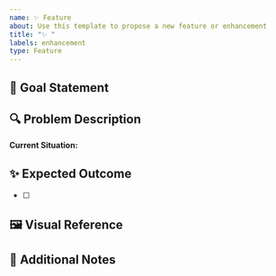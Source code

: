 ```yaml
---
name: ✨ Feature
about: Use this template to propose a new feature or enhancement
title: "✨ "
labels: enhancement
type: Feature
---
```


## 🎯 Goal Statement

<!-- Describe the goal of the feature. -->

## 🔍 Problem Description

**Current Situation:**  
<!-- Describe the current situation. -->
## ✨ Expected Outcome

- [ ]

## 🖼️ Visual Reference

<!-- Add screenshots, videos, GIFs, or design mockups here to illustrate the desired solution. -->

## 📝 Additional Notes
